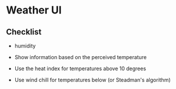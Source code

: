 # Weather UI

## Checklist

- humidity

- Show information based on the perceived temperature
- Use the heat index for temperatures above 10 degrees
- Use wind chill for temperatures below (or Steadman's algorithm)

